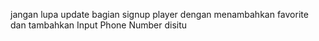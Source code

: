<!-- 13 - 07 - 2023 -->
jangan lupa update bagian signup player dengan menambahkan favorite dan tambahkan Input Phone Number disitu
